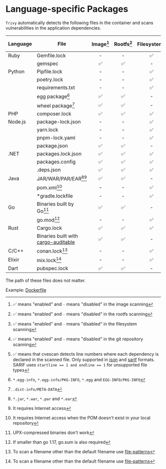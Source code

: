 # Language-specific Packages

`Trivy` automatically detects the following files in the container and scans vulnerabilities in the application dependencies.

| Language | File                                                                                       | Image[^8] | Rootfs[^9] | Filesystem[^10] | Repository[^11] | Dev dependencies | Dependency location[^12] |
|----------|--------------------------------------------------------------------------------------------|:---------:|:----------:|:---------------:|:---------------:|------------------|:------------------------:|
| Ruby     | Gemfile.lock                                                                               |     -     |     -      |        ✅        |        ✅        | included         |            -             |
|          | gemspec                                                                                    |     ✅     |     ✅      |        -        |        -        | included         |            -             |
| Python   | Pipfile.lock                                                                               |     -     |     -      |        ✅        |        ✅        | excluded         |            ✅             |
|          | poetry.lock                                                                                |     -     |     -      |        ✅        |        ✅        | excluded         |            -             |
|          | requirements.txt                                                                           |     -     |     -      |        ✅        |        ✅        | included         |            -             |
|          | egg package[^1]                                                                            |     ✅     |     ✅      |        -        |        -        | excluded         |            -             |
|          | wheel package[^2]                                                                          |     ✅     |     ✅      |        -        |        -        | excluded         |            -             |
| PHP      | composer.lock                                                                              |     ✅     |     ✅      |        ✅        |        ✅        | excluded         |            -             |
| Node.js  | package-lock.json                                                                          |     -     |     -      |        ✅        |        ✅        | excluded         |            ✅             |
|          | yarn.lock                                                                                  |     -     |     -      |        ✅        |        ✅        | included         |            ✅             |
|          | pnpm-lock.yaml                                                                             |     -     |     -      |        ✅        |        ✅        | excluded         |            -             |
|          | package.json                                                                               |     ✅     |     ✅      |        -        |        -        | excluded         |            -             |
| .NET     | packages.lock.json                                                                         |     ✅     |     ✅      |        ✅        |        ✅        | included         |            ✅             |
|          | packages.config                                                                            |     ✅     |     ✅      |        ✅        |        ✅        | excluded         |            -             |
|          | .deps.json                                                                                 |     ✅     |     ✅      |        ✅        |        ✅        | excluded         |            ✅             |
| Java     | JAR/WAR/PAR/EAR[^3][^4]                                                                    |     ✅     |     ✅      |        -        |        -        | included         |            -             |
|          | pom.xml[^5]                                                                                |     -     |     -      |        ✅        |        ✅        | excluded         |            -             |
|          | *gradle.lockfile                                                                           |     -     |     -      |        ✅        |        ✅        | excluded         |            -             |
| Go       | Binaries built by Go[^6]                                                                   |     ✅     |     ✅      |        -        |        -        | excluded         |            -             |
|          | go.mod[^7]                                                                                 |     -     |     -      |        ✅        |        ✅        | included         |            -             |
| Rust     | Cargo.lock                                                                                 |     ✅     |     ✅      |        ✅        |        ✅        | included         |            -             |
|          | Binaries built with [cargo-auditable](https://github.com/rust-secure-code/cargo-auditable) |     ✅     |     ✅      |        -        |        -        | excluded         |            -             |
| C/C++    | conan.lock[^13]                                                                            |     -     |     -      |        ✅        |        ✅        | excluded         |            -             |   
| Elixir   | mix.lock[^13]                                                                              |     -     |     -      |        ✅        |        ✅        | excluded         |            ✅             |
| Dart     | pubspec.lock                                                                               |     ✅     |     ✅      |        -        |        -        | included         |            -             |

The path of these files does not matter.

Example: [Dockerfile](https://github.com/w3security/cvescan-ci-test/blob/main/Dockerfile)

[^1]: `*.egg-info`, `*.egg-info/PKG-INFO`, `*.egg` and `EGG-INFO/PKG-INFO`
[^2]: `.dist-info/META-DATA`
[^3]: `*.jar`, `*.war`, `*.par` and `*.ear`
[^4]: It requires Internet access
[^5]: It requires Internet access when the POM doesn't exist in your local repository
[^6]: UPX-compressed binaries don't work
[^7]: If smaller than go 1.17, go.sum is also required
[^8]: ✅ means "enabled" and `-` means "disabled" in the image scanning
[^9]: ✅ means "enabled" and `-` means "disabled" in the rootfs scanning
[^10]: ✅ means "enabled" and `-` means "disabled" in the filesystem scanning
[^11]: ✅ means "enabled" and `-` means "disabled" in the git repository scanning
[^12]: ✅ means that cvescan detects line numbers where each dependency is declared in the scanned file. Only supported in [json](../examples/report.md#json) and [sarif](../examples/report.md#sarif) formats. SARIF uses `startline == 1 and endline == 1` for unsupported file types
[^13]: To scan a filename other than the default filename use [file-patterns](../examples/others.md#file-patterns)
